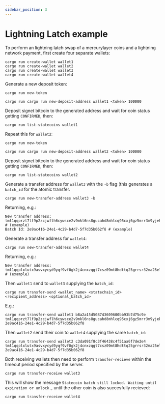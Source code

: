 ```yaml
---
sidebar_position: 3
---
```


# Lightning Latch example

To perform an lightning latch swap of a mercurylayer coins and a lightning network payment, first create four separate wallets:

```
cargo run create-wallet wallet1
cargo run create-wallet wallet2
cargo run create-wallet wallet3
cargo run create-wallet wallet4
```

Generate a new deposit token:

```
cargo run new-token
```

```
cargo run cargo run new-deposit-address wallet1 <token> 100000
```

Deposit signet bitcoin to the generated address and wait for coin status getting `CONFIRMED`, then:

```
cargo run list-statecoins wallet1 
```

Repeat this for `wallet2`:

```
cargo run new-token
```

```
cargo run cargo run new-deposit-address wallet2 <token> 100000
```

Deposit signet bitcoin to the generated address and wait for coin status getting `CONFIRMED`, then:

```
cargo run list-statecoins wallet2 
```

Generate a transfer address for `wallet3` with the `-b` flag (this generates a `batch_id` for the atomic transfer. 

```
cargo run new-transfer-address wallet3 -b
```

Returning, e.g.:

```
New transfer address: tml1qqprzt7lf9p2zcjwflh6cywsce2v9mkl6ns8gucahd8mhlcq95cxj6gz5mrr3m9yjekk75pshe2reylpud0utvtj88g86qvzng2d20rrs36qmlg40j # (example)
Batch Id: 2e9ac416-24e1-4c29-b4d7-5f7d35b062f8 # (example)
```

Generate a transfer address for `wallet4`:

```
cargo run new-transfer-address wallet4
```

Returning, e.g.:

```
New transfer address: tml1qqplxlutx9asvxycyd9yqf9vf0gk2j4cnxzqgt7csz09mt8hdttq25grrsr32ma25el9c760je3w3m305r0hskul3cjguwlx39jrsnr94ljswq87hv # (example)
```

Then `wallet1` send to `wallet3` supplying the `batch_id`:

```
cargo run transfer-send <wallet_name> <statechain_id> <recipient_address> <optional_batch_id>
```

E.g.:

```
cargo run transfer-send wallet1 b8a2a15d508743609600bb93b7d75c9e tml1qqprzt7lf9p2zcjwflh6cywsce2v9mkl6ns8gucahd8mhlcq95cxj6gz5mrr3m9yjekk75pshe2reylpud0utvtj88g86qvzng2d20rrs36qmlg40j 2e9ac416-24e1-4c29-b4d7-5f7d35b062f8
```

Then `wallet2` send their coin to `wallet4` supplying the same `batch_id`:

```
cargo run transfer-send wallet2 c3da091f8c3f46438c4f51aa6f7de2e4 tml1qqplxlutx9asvxycyd9yqf9vf0gk2j4cnxzqgt7csz09mt8hdttq25grrsr32ma25el9c760je3w3m305r0hskul3cjguwlx39jrsnr94ljswq87hv 2e9ac416-24e1-4c29-b4d7-5f7d35b062f8
```

Both receiving wallets then need to perform `transfer-recieve` within the timeout period specified by the server. 

```
cargo run transfer-receive wallet3
```

This will show the message `Statecoin batch still locked. Waiting until expiration or unlock.`, until the other coin is also succesfully recieved:

```
cargo run transfer-receive wallet4
```
